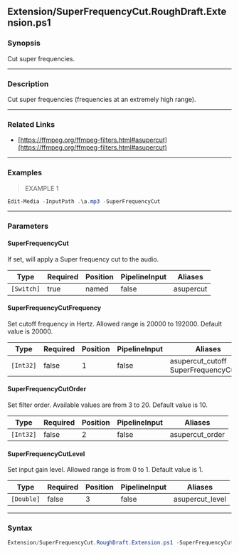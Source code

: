 Extension/SuperFrequencyCut.RoughDraft.Extension.ps1
----------------------------------------------------




### Synopsis
Cut super frequencies.



---


### Description

Cut super frequencies (frequencies at an extremely high range).



---


### Related Links
* [https://ffmpeg.org/ffmpeg-filters.html#asupercut](https://ffmpeg.org/ffmpeg-filters.html#asupercut)





---


### Examples
> EXAMPLE 1

```PowerShell
Edit-Media -InputPath .\a.mp3 -SuperFrequencyCut
```


---


### Parameters
#### **SuperFrequencyCut**

If set, will apply a Super frequency cut to the audio.






|Type      |Required|Position|PipelineInput|Aliases  |
|----------|--------|--------|-------------|---------|
|`[Switch]`|true    |named   |false        |asupercut|



#### **SuperFrequencyCutFrequency**

Set cutoff frequency in Hertz. Allowed range is 20000 to 192000. Default value is 20000.






|Type     |Required|Position|PipelineInput|Aliases                                  |
|---------|--------|--------|-------------|-----------------------------------------|
|`[Int32]`|false   |1       |false        |asupercut_cutoff<br/>SuperFrequencyCutoff|



#### **SuperFrequencyCutOrder**

Set filter order. Available values are from 3 to 20. Default value is 10.






|Type     |Required|Position|PipelineInput|Aliases        |
|---------|--------|--------|-------------|---------------|
|`[Int32]`|false   |2       |false        |asupercut_order|



#### **SuperFrequencyCutLevel**

Set input gain level. Allowed range is from 0 to 1. Default value is 1.






|Type      |Required|Position|PipelineInput|Aliases        |
|----------|--------|--------|-------------|---------------|
|`[Double]`|false   |3       |false        |asupercut_level|





---


### Syntax
```PowerShell
Extension/SuperFrequencyCut.RoughDraft.Extension.ps1 -SuperFrequencyCut [[-SuperFrequencyCutFrequency] <Int32>] [[-SuperFrequencyCutOrder] <Int32>] [[-SuperFrequencyCutLevel] <Double>] [<CommonParameters>]
```
